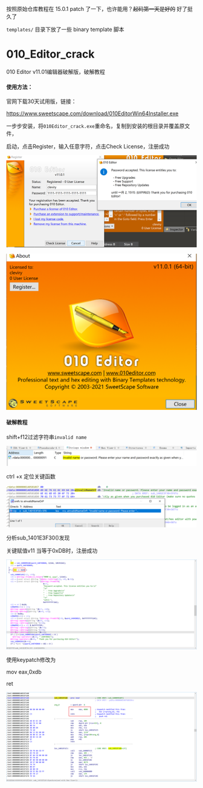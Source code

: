 按照原始仓库教程在 15.0.1 patch 了一下，也许能用？~~起码第一天是好的~~ 好了挺久了

`templates/` 目录下放了一些 binary template 脚本

# 010_Editor_crack
010 Editor v11.01编辑器破解版，破解教程

#### 使用方法：

官网下载30天试用版，链接：

https://www.sweetscape.com/download/010EditorWin64Installer.exe

一步步安装，将`010Editor_crack.exe`重命名，复制到安装的根目录并覆盖原文件，

启动，点击Register，输入任意字符，点击Check License，注册成功

![image-20210508104423061](img/image-20210508104423061.png)

![image-20210508104445279](img/image-20210508104445279.png)

#### 破解教程

shift+f12过滤字符串`invalid name`  

![image-20210508105413251](img/image-20210508105413251.png)

ctrl +x 定位关键函数

![image-20210508105447213](img/image-20210508105447213.png)

分析sub_1401E3F30()发现

关键赋值v11  当等于0xDB时，注册成功

![img](img/1618815351854-87713558-0da3-4e84-b167-9b1bc71cd143.png)

使用keypatch修改为

mov eax,0xdb

ret

![img](img/1618815933898-6d6544c6-8199-4e5b-81ac-57c67d3c073f.png)

